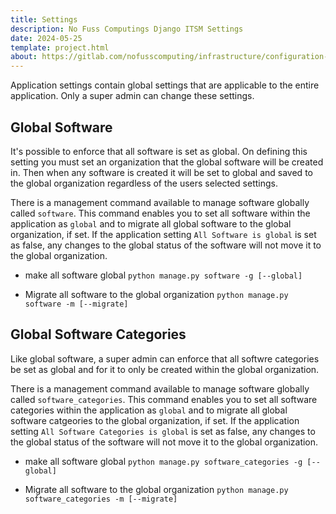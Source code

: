 ```yaml
---
title: Settings
description: No Fuss Computings Django ITSM Settings
date: 2024-05-25
template: project.html
about: https://gitlab.com/nofusscomputing/infrastructure/configuration-management/django_app
---
```


Application settings contain global settings that are applicable to the entire application. Only a super admin can change these settings.


## Global Software

It's possible to enforce that all software is set as global. On defining this setting you must set an organization that the global software will be created in. Then when any software is created it will be set to global and saved to the global organization regardless of the users selected settings.

There is a management command available to manage software globally called `software`. This command enables you to set all software within the application as `global` and to migrate all global software to the global organization, if set. If the application setting `All Software is global` is set as false, any changes to the global status of the software will not move it to the global organization.

- make all software global `python manage.py software -g [--global]`

- Migrate all software to the global organization `python manage.py software -m [--migrate]`


## Global Software Categories

Like global software, a super admin can enforce that all softwre categories be set as global and for it to only be created within the global organization.

There is a management command available to manage software globally called `software_categories`. This command enables you to set all software categories within the application as `global` and to migrate all global software catgeories to the global organization, if set. If the application setting `All Software Categories is global` is set as false, any changes to the global status of the software will not move it to the global organization.

- make all software global `python manage.py software_categories -g [--global]`

- Migrate all software to the global organization `python manage.py software_categories -m [--migrate]`
